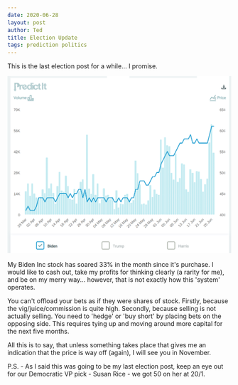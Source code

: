 ```yaml
---
date: 2020-06-28
layout: post
author: Ted
title: Election Update
tags: prediction politics
---
```

This is the last election post for a while... I promise.

![biden-june-27](/assets/images/biden-june-27.png)

My Biden Inc stock has soared 33% in the month since it's purchase. I would like to cash out, take my profits for thinking clearly (a rarity for me), and be on my merry way... however, that is not exactly how this 'system' operates.

You can't offload your bets as if they were shares of stock. Firstly, because the vig/juice/commission is quite high. Secondly, because selling is not actually selling. You need to 'hedge' or 'buy short' by placing bets on the opposing side. This requires tying up and moving around more capital for the next five months.

All this is to say, that unless something takes place that gives me an indication that the price is way off (again), I will see you in November.

P.S. - As I said this was going to be my last election post, keep an eye out for our Democratic VP pick - Susan Rice - we got 50 on her at 20/1.
